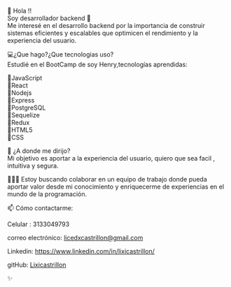  👋 Hola !! \
  Soy desarrollador backend   💞️ \
  Me interesé en el desarrollo backend por la importancia de construir sistemas eficientes y escalables que optimicen el rendimiento y la experiencia del usuario.  

💻¿Que hago?¿Que tecnologias uso? \
 Estudié en el BootCamp de soy Henry,tecnologías aprendidas: 

🔹JavaScript \
🔹React \
🔹Nodejs \
🔹Express \
🔹PostgreSQL \
🔹Sequelize \
🔹Redux \
🔹HTML5 \
🔹CSS 

🌱 ¿A donde me dirijo? \
  Mi objetivo es aportar a la experiencia del usuario, quiero que sea facil , intuitiva y segura. 
  
👩🏼‍💻 Estoy buscando colaborar en un equipo de trabajo donde pueda aportar valor desde mi conocimiento y  enriquecerme de experiencias en el mundo de la programación. 

📫 Cómo contactarme:  

Celular : 3133049793

correo electrónico: 
licedxcastrillon@gmail.com 

Linkedin: 
https://www.linkedin.com/in/lixicastrillon/ 

gitHub: 
[Lixicastrillon](https://github.com/Lixicastrillon/) 

✨
